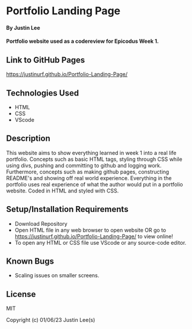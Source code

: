 # Portfolio Landing Page

#### By Justin Lee

#### Portfolio website used as a codereview for Epicodus Week 1.

## Link to GitHub Pages

https://justinurf.github.io/Portfolio-Landing-Page/

## Technologies Used

* HTML
* CSS
* VScode

## Description

 This website aims to show everything learned in week 1 into a real life portfolio. Concepts such as basic HTML tags, styling through CSS while using divs, pushing and committing to github and logging work. Furthermore, concepts such as making github pages, constructing README's and showing off real world experience. Everything in the portfolio uses real experience of what the author would put in a portfolio website. Coded in HTML and styled with CSS.

## Setup/Installation Requirements

* Download Repository
* Open HTML file in any web browser to open website OR go to https://justinurf.github.io/Portfolio-Landing-Page/ to view online!
* To open any HTML or CSS file use VScode or any source-code editor.

## Known Bugs

* Scaling issues on smaller screens.

## License

MIT

Copyright (c) 01/06/23 Justin Lee(s)